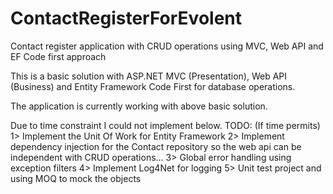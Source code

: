 # ContactRegisterForEvolent
Contact register application with CRUD operations using MVC, Web API and EF Code first approach

This is a basic solution with ASP.NET MVC (Presentation), Web API (Business) and Entity Framework Code First for database operations.

The application is currently working with above basic solution.

Due to time constraint I could not implement below.
TODO: (If time permits)
1> Implement the Unit Of Work for Entity Framework
2> Implement dependency injection for the Contact repository so the web api can be independent with CRUD operations...
3> Global error handling using exception filters
4> Implement Log4Net for logging
5> Unit test project and using MOQ to mock the objects 


